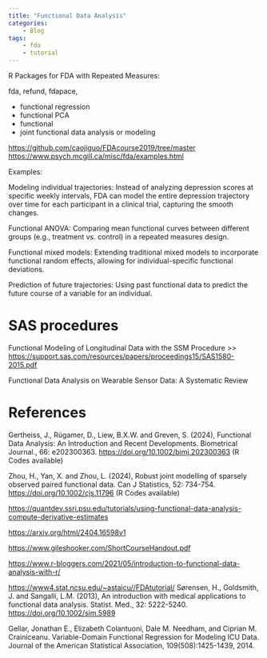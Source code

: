 ```yaml
---
title: "Functional Data Analysis"
categories: 
    - Blog
tags:
    - fda
    - tutorial
---
```


R Packages for FDA with Repeated Measures:

fda, refund, fdapace, 

* functional regression
* functional PCA
* functional 
* joint functional data analysis or modeling


https://github.com/caojiguo/FDAcourse2019/tree/master
https://www.psych.mcgill.ca/misc/fda/examples.html


Examples:

Modeling individual trajectories: Instead of analyzing depression scores at specific weekly intervals, FDA can model the entire depression trajectory over time for each participant in a clinical trial, capturing the smooth changes.

Functional ANOVA: Comparing mean functional curves between different groups (e.g., treatment vs. control) in a repeated measures design.

Functional mixed models: Extending traditional mixed models to incorporate functional random effects, allowing for individual-specific functional deviations.

Prediction of future trajectories: Using past functional data to predict the future course of a variable for an individual.


# SAS procedures 

Functional Modeling of Longitudinal Data with the SSM Procedure >> https://support.sas.com/resources/papers/proceedings15/SAS1580-2015.pdf

Functional Data Analysis on Wearable Sensor Data: A Systematic Review

# References 
Gertheiss, J., Rügamer, D., Liew, B.X.W. and Greven, S. (2024), Functional Data Analysis: An Introduction and Recent Developments. Biometrical Journal., 66: e202300363. https://doi.org/10.1002/bimj.202300363 (R Codes available)

Zhou, H., Yan, X. and Zhou, L. (2024), Robust joint modelling of sparsely observed paired functional data. Can J Statistics, 52: 734-754. https://doi.org/10.1002/cjs.11796 (R Codes available)



https://quantdev.ssri.psu.edu/tutorials/using-functional-data-analysis-compute-derivative-estimates

https://arxiv.org/html/2404.16598v1

https://www.gileshooker.com/ShortCourseHandout.pdf

https://www.r-bloggers.com/2021/05/introduction-to-functional-data-analysis-with-r/

https://www4.stat.ncsu.edu/~astaicu//FDAtutorial/
Sørensen, H., Goldsmith, J. and Sangalli, L.M. (2013), An introduction with medical applications to functional data analysis. Statist. Med., 32: 5222-5240. https://doi.org/10.1002/sim.5989

Gellar, Jonathan E., Elizabeth Colantuoni, Dale M. Needham, and Ciprian M. Crainiceanu. Variable-Domain Functional Regression for Modeling ICU Data. Journal of the American Statistical Association, 109(508):1425-1439, 2014.